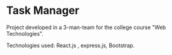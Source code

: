 # Task Manager
Project developed in a 3-man-team for the college course "Web Technologies".

Technologies used: React.js , express.js, Bootstrap.
